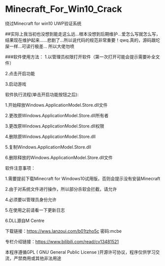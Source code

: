 # Minecraft_For_Win10_Crack
绕过Minecraft for win10 UWP验证系统

##实际上我当初也没想到能走这么远...根本没想到后期维护...爱怎么写就怎么写，结果现在维护起来......悲剧了...所以说代码的规范非常重要！qwq.真的，源码跟坨屎一样...可读行极差...
所以大佬勿喷

###软件使用方法：
1.以管理员权限打开软件（第一次打开可能会提示需要补全文件）

2.点击开启功能

3.启动游戏



软件执行流程(单击开启功能按钮之后):


1.开始释放Windows.ApplicationModel.Store.dll文件


2.更改原Windows.ApplicationModel.Store.dll所有者


3.更改原Windows.ApplicationModel.Store.dll权限


4.删除原Windows.ApplicationModel.Store.dll


5.复制Windows.ApplicationModel.Store.dll


6.删除释放的Windows.ApplicationModel.Store.dll文件



软件注意事项：


1.需要提前下载Minecraft for Windows10试用版，否则会提示没有安装Minecraft


2.由于对系统文件进行操作，所以部分杀软会拦截，请允许


4.必须要以管理员身份允许


5.在使用之前请看一下更新日志


6.DLL源自M Centre


下载链接：https://wws.lanzoui.com/b01tzho5c   密码:mcbe

专栏介绍链接：https://www.bilibili.com/read/cv13481521



​本程序遵循GPL ( GNU General Public License )开源许可协议，程序仅供学习交流，严禁商用或其他非法用途
